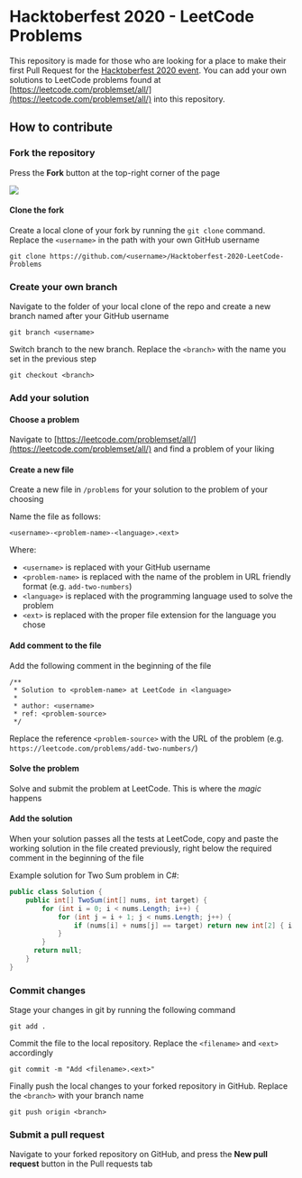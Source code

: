 # Hacktoberfest 2020 - LeetCode Problems

This repository is made for those who are looking for a place to make their first Pull Request for the [Hacktoberfest 2020 event](https://hacktoberfest.digitalocean.com/). You can add your own solutions to LeetCode problems found at [https://leetcode.com/problemset/all/](https://leetcode.com/problemset/all/) into this repository.

## How to contribute

### Fork the repository

Press the **Fork** button at the top-right corner of the page

![](https://docs.github.com/assets/images/help/repository/fork_button.jpg)

#### Clone the fork

Create a local clone of your fork by running the `git clone` command. Replace the `<username>` in the path with your own GitHub username

```
git clone https://github.com/<username>/Hacktoberfest-2020-LeetCode-Problems
```

### Create your own branch

Navigate to the folder of your local clone of the repo and create a new branch named after your GitHub username

```
git branch <username>
```

Switch branch to the new branch. Replace the `<branch>` with the name you set in the previous step

```
git checkout <branch>
```

### Add your solution

#### Choose a problem

Navigate to [https://leetcode.com/problemset/all/](https://leetcode.com/problemset/all/) and find a problem of your liking

#### Create a new file

Create a new file in `/problems` for your solution to the problem of your choosing

Name the file as follows:

`<username>-<problem-name>-<language>.<ext>`

Where:
- `<username>` is replaced with your GitHub username
- `<problem-name>` is replaced with the name of the problem in URL friendly format (e.g. `add-two-numbers`)
- `<language>` is replaced with the programming language used to solve the problem
- `<ext>` is replaced with the proper file extension for the language you chose

#### Add comment to the file

Add the following comment in the beginning of the file

```
/**
 * Solution to <problem-name> at LeetCode in <language>
 *
 * author: <username>
 * ref: <problem-source>
 */
```

Replace the reference `<problem-source>` with the URL of the problem (e.g. `https://leetcode.com/problems/add-two-numbers/`)

#### Solve the problem

Solve and submit the problem at LeetCode. This is where the *magic* happens

#### Add the solution

When your solution passes all the tests at LeetCode, copy and paste the working solution in the file created previously, right below the required comment in the beginning of the file

Example solution for Two Sum problem in C#:
```csharp
public class Solution {
    public int[] TwoSum(int[] nums, int target) {
        for (int i = 0; i < nums.Length; i++) {
            for (int j = i + 1; j < nums.Length; j++) {
                if (nums[i] + nums[j] == target) return new int[2] { i, j };
            } 
        } 
      return null;
    }
}
```

### Commit changes

Stage your changes in git by running the following command

```
git add .
```

Commit the file to the local repository. Replace the `<filename>` and `<ext>` accordingly

```
git commit -m "Add <filename>.<ext>"
```

Finally push the local changes to your forked repository in GitHub. Replace the `<branch>` with your branch name

```
git push origin <branch>
```

### Submit a pull request

Navigate to your forked repository on GitHub, and press the **New pull request** button in the Pull requests tab
